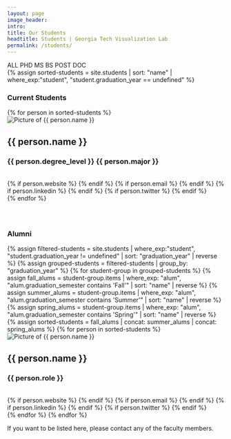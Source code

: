 ```yaml
---
layout: page
image_header: 
intro: 
title: Our Students
headtitle: Students | Georgia Tech Visualization Lab
permalink: /students/
---
```

<div id="students">
    <div class="filter">
        <div>
            <a class="active-selection" id="all">ALL</a>
            <a id="PhD">PHD</a>
            <a id="MS">MS</a>
            <a id="BS">BS</a>
            <a id="PostDoc">POST&nbsp;DOC</a>
        </div>
    </div>
    {% assign sorted-students = site.students | sort: "name" | where_exp:"student",
    "student.graduation_year == undefined" %}
    <div id="curr-stud-header" style="margin-bottom: 64px;">
        <div class="row">
            <h3 class="col-lg-12">Current Students</h3>
        </div>
        <div class="row">
        {% for person in sorted-students %}
            <div class="col-lg-3 col-md-3 col-sm-3 col-6 mini-card-container" category="{{ person.degree_level }}" type="curr-student">
                <div class="mini-card">
                    <div class="row no-gutters">
                        <div class="col-lg-5 col-md-12 col-sm-12">
                            <img class="w-100" alt="Picture of {{ person.name }}" src="{{ person.image | prepend: site.baseurl }}"/>
                        </div>
                        <div class="col-lg-7 col-md-12 col-sm-12">
                            <div class="p-l-sm">
                                <h2> 
                                    {{ person.name }}
                                </h2>
                                <h3> 
                                    {{ person.degree_level }} {{ person.major }}
                                </h3>
                                <br/>
                                <div class="sc-links">
                                    {% if person.website %}
                                    <a target="_blank" href="{{ person.website }}"><i class="fa fa-globe"></i></a>
                                    {% endif %}
                                    {% if person.email %}
                                    <a target="_blank" href="mailto: {{ person.email }}"><i class="fa fa-envelope"></i></a>
                                    {% endif %}
                                    {% if person.linkedin %}
                                    <a target="_blank" href="{{ person.linkedin }}"><i class="fa fa-linkedin"></i></a>
                                    {% endif %}
                                    {% if person.twitter %}
                                    <a target="_blank" href="{{ person.twitter }}"><i class="fa fa-twitter"></i></a>
                                    {% endif %}
                                </div>
                            </div>
                        </div>
                    </div>
                </div>
            </div>
        {% endfor %}
        </div>
    </div>
    <div id="alumni-header">
        <div class="row">
            <h3 class="col-lg-12">Alumni</h3>
        </div>
        <div class="row">
            {% assign filtered-students = site.students | where_exp:"student", "student.graduation_year != undefined" | sort: "graduation_year" | reverse %}
            {% assign grouped-students = filtered-students | group_by: "graduation_year" %}
            {% for student-group in grouped-students %}
                {% assign fall_alums = student-group.items | where_exp: "alum", "alum.graduation_semester contains 'Fall'" | sort: "name" | reverse %}
                {% assign summer_alums = student-group.items | where_exp: "alum", "alum.graduation_semester contains 'Summer'" | sort: "name" | reverse %}
                {% assign spring_alums = student-group.items | where_exp: "alum", "alum.graduation_semester contains 'Spring'" | sort: "name" | reverse %}
                {% assign sorted-students = fall_alums | concat: summer_alums | concat: spring_alums  %}
                {% for person in sorted-students %}
                <div class="col-lg-3 col-md-3 col-sm-3 col-6 mini-card-container" category="{{ person.degree_level }}" type="alumni">
                    <div class="mini-card">
                        <div class="row no-gutters">
                            <div class="col-lg-5 col-md-12 col-sm-12">
                                <img class="w-100" alt="Picture of {{ person.name }}" src="{{ person.image | prepend: site.baseurl}}"/>
                            </div>
                            <div class="col-lg-7 col-md-12 col-sm-12">
                                <div class="p-l-sm">
                                    <h2>
                                        {{ person.name }}
                                    </h2>
                                    <h3> 
                                        {{ person.role }} 
                                    </h3>
                                    <br/>
                                    <div class="sc-links">
                                        {% if person.website %}
                                        <a target="_blank" href="{{ person.website }}"><i class="fa fa-globe"></i></a>
                                        {% endif %}
                                        {% if person.email %}
                                        <a target="_blank" href="mailto: {{ person.email }}"><i class="fa fa-envelope"></i></a>
                                        {% endif %}
                                        {% if person.linkedin %}
                                        <a target="_blank" href="{{ person.linkedin }}"><i class="fa fa-linkedin"></i></a>
                                        {% endif %}
                                        {% if person.twitter %}
                                        <a target="_blank" href="{{ person.twitter }}"><i class="fa fa-twitter"></i></a>
                                        {% endif %}
                                    </div>
                                </div>
                            </div>
                        </div>
                    </div>
                </div>
                {% endfor %}
            {% endfor %}
        </div>
    </div>  
</div>
<div class="vspace-md"></div>
<div class="row" >
    <div class="col-lg-12">
        <div id="banner">
            <p>
                If you want to be listed here, please contact any of the faculty members.
            </p>
        </div>
    </div>
</div>

<script>
    $('.filter a').click(e => {
        $('.filter a').removeClass('active-selection');
        $(e.currentTarget).addClass('active-selection');
        $('.mini-card-container').css('display', 'none');
        if (e.currentTarget.id == "all") {
            $('.mini-card-container').css('display', 'block');
        } else {
            $(`div[category = '${e.currentTarget.id}']`).css('display', 'block');
        }
        if($(`div[category = '${e.currentTarget.id}'][type = 'curr-student']`).length == 0 && e.currentTarget.id != "all") {
            $('#curr-stud-header').css('display', 'none');
        } else {
            $('#curr-stud-header').css('display', 'block');
        }


        if($(`div[category = '${e.currentTarget.id}'][type = 'alumni']`).length == 0 && e.currentTarget.id != "all") {
            $('#alumni-header').css('display', 'none');
        } else {
            $('#alumni-header').css('display', 'block');
        }
    });
</script>